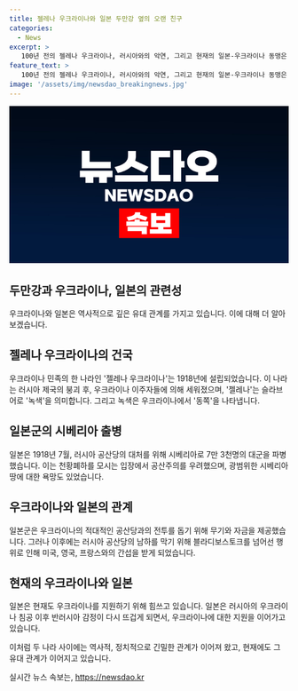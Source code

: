 ```yaml
---
title: 젤레나 우크라이나와 일본 두만강 옆의 오랜 친구
categories:
  - News
excerpt: >
   100년 전의 젤레나 우크라이나, 러시아와의 악연, 그리고 현재의 일본-우크라이나 동맹은 놀라운 이야기로, 두만강 옆에 있었던 나라로 독특한 역사를 지니고 있었다. 일본의 우크라이나 지원은 100년 이상의 역사와 러시아와의 악연에 근거한 것으로 보인다. 러시아의 우크라이나 공격 이후, 일본의 우크라이나 지원은 러시아에 대한 반발 감정을 불러일으키며, 러시아와의 긴장을 증폭시키고 있다. 
feature_text: >
   100년 전의 젤레나 우크라이나, 러시아와의 악연, 그리고 현재의 일본-우크라이나 동맹은 놀라운 이야기로, 두만강 옆에 있었던 나라로 독특한 역사를 지니고 있었다. 일본의 우크라이나 지원은 100년 이상의 역사와 러시아와의 악연에 근거한 것으로 보인다. 러시아의 우크라이나 공격 이후, 일본의 우크라이나 지원은 러시아에 대한 반발 감정을 불러일으키며, 러시아와의 긴장을 증폭시키고 있다. 
image: '/assets/img/newsdao_breakingnews.jpg'
---
```


<p><img src="/assets/img/newsdao_breakingnews.jpg" alt="implanttips 속보" /></p>

<h2>두만강과 우크라이나, 일본의 관련성</h2>

<p data-ke-size="size16"></p>

<p>우크라이나와 일본은 역사적으로 깊은 유대 관계를 가지고 있습니다. 이에 대해 더 알아보겠습니다.</p>

<h2>젤레나 우크라이나의 건국</h2>

<p>우크라이나 민족의 한 나라인 '젤레나 우크라이나'는 1918년에 설립되었습니다. 이 나라는 러시아 제국의 붕괴 후, 우크라이나 이주자들에 의해 세워졌으며, '젤레나'는 슬라브어로 '녹색'을 의미합니다. 그리고 녹색은 우크라이나에서 '동쪽'을 나타냅니다.</p>

<h2>일본군의 시베리아 출병</h2>

<p>일본은 1918년 7월, 러시아 공산당의 대처를 위해 시베리아로 7만 3천명의 대군을 파병했습니다. 이는 천황폐하를 모시는 입장에서 공산주의를 우려했으며, 광범위한 시베리아 땅에 대한 욕망도 있었습니다.</p>

<h2>우크라이나와 일본의 관계</h2>

<p>일본군은 우크라이나의 적대적인 공산당과의 전투를 돕기 위해 무기와 자금을 제공했습니다. 그러나 이후에는 러시아 공산당의 남하를 막기 위해 블라디보스토크를 넘어선 행위로 인해 미국, 영국, 프랑스와의 간섭을 받게 되었습니다.</p>

<h2>현재의 우크라이나와 일본</h2>

<p>일본은 현재도 우크라이나를 지원하기 위해 힘쓰고 있습니다. 일본은 러시아의 우크라이나 침공 이후 반러시아 감정이 다시 뜨겁게 되면서, 우크라이나에 대한 지원을 이어가고 있습니다.</p>

<p>이처럼 두 나라 사이에는 역사적, 정치적으로 긴밀한 관계가 이어져 왔고, 현재에도 그 유대 관계가 이어지고 있습니다.</p>
실시간 뉴스 속보는, <a href="https://newsdao.kr" rel="dofollow">https://newsdao.kr</a>


